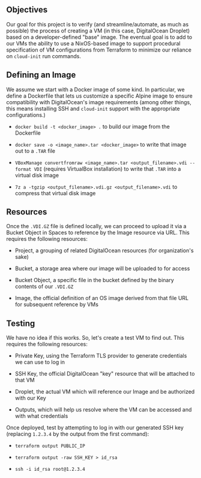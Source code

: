 ## Objectives

Our goal for this project is to verify (and streamline/automate, as much as possible) the process of creating a VM (in this case, DigitalOcean Droplet) based on a developer-defined "base" image. The eventual goal is to add to our VMs the ability to use a NixOS-based image to support procedural specification of VM configurations from Terraform to minimize our reliance on `cloud-init` run commands.

## Defining an Image

We assume we start with a Docker image of some kind. In particular, we define a Dockerfile that lets us customize a specific Alpine image to ensure compatibility with DigitalOcean's image requirements (among other things, this means installing SSH and `cloud-init` support with the appropriate configurations.)

* `docker build -t <docker_image> .` to build our image from the Dockerfile

* `docker save -o <image_name>.tar <docker_image>` to write that image out to a `.TAR` file

* `VBoxManage convertfromraw <image_name>.tar <output_filename>.vdi --format VDI` (requires VirtualBox installation) to write that `.TAR` into a virtual disk image

* `7z a -tgzip <output_filename>.vdi.gz <output_filename>.vdi` to compress that virtual disk image

## Resources

Once the `.VDI.GZ` file is defined locally, we can proceed to upload it via a Bucket Object in Spaces to reference by the Image resource via URL. This requires the following resources:

* Project, a grouping of related DigitalOcean resources (for organization's sake)

* Bucket, a storage area where our image will be uploaded to for access

* Bucket Object, a specific file in the bucket defined by the binary contents of our `.VDI.GZ`

* Image, the official definition of an OS image derived from that file URL for subsequent reference by VMs

## Testing

We have no idea if this works. So, let's create a test VM to find out. This requires the following resources:

* Private Key, using the Terraform TLS provider to generate credentials we can use to log in 

* SSH Key, the official DigitalOcean "key" resource that will be attached to that VM

* Droplet, the actual VM which will reference our Image and be authorized with our Key

* Outputs, which will help us resolve where the VM can be accessed and with what credentials

Once deployed, test by attempting to log in with our generated SSH key (replacing `1.2.3.4` by the output from the first command):

* `terraform output PUBLIC_IP`

* `terraform output -raw SSH_KEY > id_rsa`

* `ssh -i id_rsa root@1.2.3.4`
